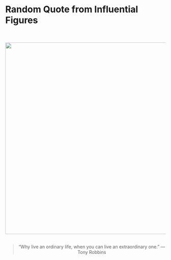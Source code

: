 # Random Quote from Influential Figures

<div align="center">
  <br>
  <br>
  <a href="https://en.wikipedia.org/wiki/Tony_Robbins" title="Tony Robbins - Wikipedia"><img src="https://upload.wikimedia.org/wikipedia/commons/5/5e/Tony_Robbins.jpg" width="600px"></a>
  <br>
  <br>
  <blockquote>&ldquo;Why live an ordinary life, when you can live an extraordinary one.&rdquo; &mdash; <footer>Tony Robbins</footer></blockquote>
</div>
  
